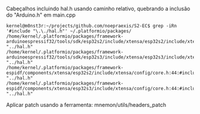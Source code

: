 Cabeçalhos incluindo hal.h usando caminho relativo, quebrando a inclusão do "Arduino.h" em main.cpp
```
kernel@m0nst3r:~/projects/github.com/noepraexis/S2-EC$ grep -iRn '#include "\.\./hal.h"' ~/.platformio/packages/
/home/kernel/.platformio/packages/framework-arduinoespressif32/tools/sdk/esp32s2/include/xtensa/esp32s2/include/xtensa/config/core.h:44:#include "../hal.h"
/home/kernel/.platformio/packages/framework-arduinoespressif32/tools/sdk/esp32s3/include/xtensa/esp32s3/include/xtensa/config/core.h:44:#include "../hal.h"
/home/kernel/.platformio/packages/framework-espidf/components/xtensa/esp32s2/include/xtensa/config/core.h:44:#include "../hal.h"
/home/kernel/.platformio/packages/framework-espidf/components/xtensa/esp32s3/include/xtensa/config/core.h:44:#include "../hal.h"
```
Aplicar patch usando a ferramenta: mnemon/utils/headers_patch